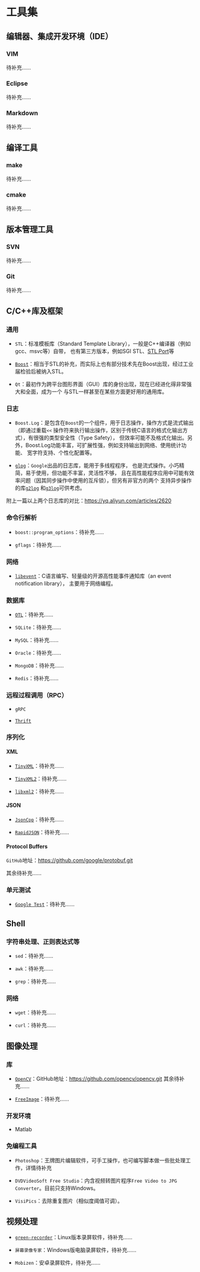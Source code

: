 <meta http-equiv="Content-Type" content="text/html; charset=utf-8">

# 工具集

## 编辑器、集成开发环境（IDE）

### VIM

待补充……

### Eclipse

待补充……

### Markdown

待补充……

## 编译工具

### make

待补充……

### cmake

待补充……

## 版本管理工具

### SVN

待补充……

### Git

待补充……

## C/C++库及框架

### 通用

* `STL`：标准模板库（Standard Template Library），一般是C++编译器（例如gcc、msvc等）自带，
也有第三方版本，例如SGI STL、[STL Port](http://www.stlport.org/)等

* [`Boost`](https://www.boost.org/)：相当于STL的补充，而实际上也有部分技术先在Boost出现，经过工业届检验后被纳入STL。

* `Qt`：最初作为跨平台图形界面（GUI）库的身份出现，现在已经进化得非常强大和全面，成为一个
与STL一样甚至在某些方面更好用的通用库。

### 日志

* `Boost.Log`：是包含在`Boost`的一个组件，用于日志操作，操作方式是流式输出（即通过重载`<<`
操作符来执行输出操作，区别于传统C语言的格式化输出方式），有很强的类型安全性（Type Safety），
但效率可能不及格式化输出。另外，Boost.Log功能丰富，可扩展性强，例如支持输出到网络、使用统计功能、
宽字符支持、个性化配置等。

* [`glog`](https://github.com/google/glog.git)：`Google`出品的日志库，能用于多线程程序，
也是流式操作。小巧精简，易于使用，但功能不丰富，灵活性不够，
且在高性能程序应用中可能有效率问题（因其同步操作中使用的互斥锁），但另有非官方的两个
支持异步操作的库[`g2log`](https://bitbucket.org/KjellKod/g2log)
和[`g3log`](https://github.com/KjellKod/g3log.git)可供考虑。

附上一篇以上两个日志库的对比：https://yq.aliyun.com/articles/2620

### 命令行解析

* `boost::program_options`：待补充……

* `gflags`：待补充……

### 网络

* [`libevent`](http://libevent.org/)：C语言编写、轻量级的开源高性能事件通知库（an event notification library），
主要用于网络编程。

### 数据库

* [`OTL`](http://otl.sourceforge.net/)：待补充……

* `SQLite`：待补充……

* `MySQL`：待补充……

* `Oracle`：待补充……

* `MongoDB`：待补充……

* `Redis`：待补充……

### 远程过程调用（RPC）

* `gRPC`

* [`Thrift`](http://thrift.apache.org)

### 序列化

#### XML

* [`TinyXML`](https://sourceforge.net/projects/tinyxml/)：待补充……

* [`TinyXML2`](https://github.com/leethomason/tinyxml2.git)：待补充……

* [`libxml2`](http://xmlsoft.org/)：待补充……

#### JSON

* [`JsonCpp`](https://github.com/open-source-parsers/jsoncpp)：待补充……

* [`RapidJSON`](http://rapidjson.org/)：待补充……

#### Protocol Buffers

`GitHub`地址：https://github.com/google/protobuf.git

其余待补充……

### 单元测试

* [`Google Test`](https://github.com/google/googletest.git)：待补充……

## Shell

### 字符串处理、正则表达式等

* `sed`：待补充……

* `awk`：待补充……

* `grep`：待补充……

### 网络

* `wget`：待补充……

* `curl`：待补充……

## 图像处理

### 库

* [`OpenCV`](https://opencv.org/)：GitHub地址：https://github.com/opencv/opencv.git
其余待补充……

* [`FreeImage`](http://freeimage.sourceforge.net/)：待补充……

### 开发环境

* Matlab

### 免编程工具

* `Photoshop`：王牌图片编辑软件，可手工操作，也可编写脚本做一些批处理工作，详情待补充

* `DVDVideoSoft Free Studio`：内含视频转图片程序`Free Video to JPG Converter`。目前只支持Windows。

* `VisiPics`：去除重复图片（相似度阈值可调）。

## 视频处理

* [`green-recorder`](https://github.com/foss-project/green-recorder.git)：Linux版本录屏软件，待补充……

* `屏幕录像专家`：Windows版电脑录屏软件，待补充……

* `Mobizen`：安卓录屏软件，待补充……

